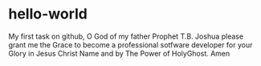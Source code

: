 # hello-world
My first task on github, O God of my father Prophet T.B. Joshua please grant me the Grace to become a professional sotfware developer for your Glory in Jesus Christ Name and by The Power of HolyGhost. Amen

